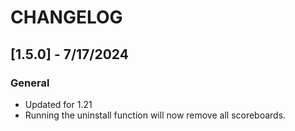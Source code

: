 # CHANGELOG

## [1.5.0] - 7/17/2024
### General

- Updated for 1.21
- Running the uninstall function will now remove all scoreboards. 
